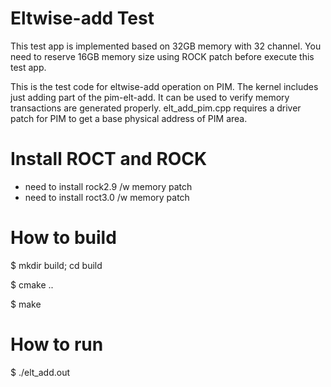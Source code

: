 # Eltwise-add Test

This test app is implemented based on 32GB memory with 32 channel.
You need to reserve 16GB memory size using ROCK patch before execute this test app.

This is the test code for eltwise-add operation on PIM.
The kernel includes just adding part of the pim-elt-add.
It can be used to verify memory transactions are generated properly.
elt_add_pim.cpp requires a driver patch for PIM to get a base physical address of PIM area.

# Install ROCT and ROCK

- need to install rock2.9 /w memory patch
- need to install roct3.0 /w memory patch

# How to build

$ mkdir build; cd build

$ cmake ..

$ make

# How to run

$ ./elt_add.out
